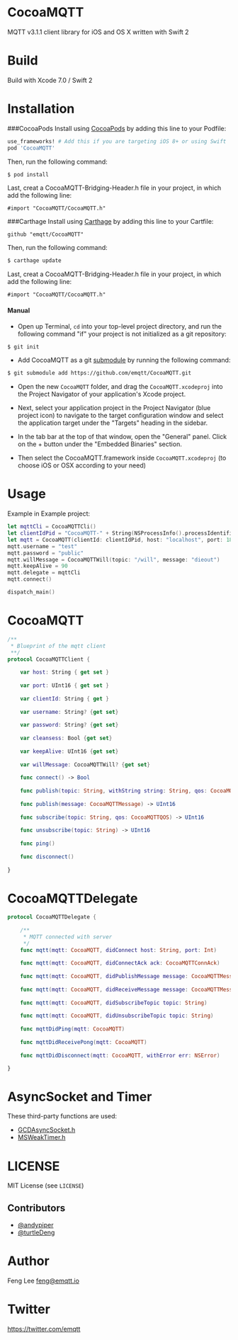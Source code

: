 CocoaMQTT
=========

MQTT v3.1.1 client library for iOS and OS X written with Swift 2


Build
=====

Build with Xcode 7.0 / Swift 2


Installation
=====
###CocoaPods
Install using [CocoaPods](http://cocoapods.org) by adding this line to your Podfile:

````ruby
use_frameworks! # Add this if you are targeting iOS 8+ or using Swift
pod 'CocoaMQTT'  
````
Then, run the following command:

```bash
$ pod install
```
Last, creat a CocoaMQTT-Bridging-Header.h file in your project, in which add the following line:

```#import "CocoaMQTT/CocoaMQTT.h"```

###Carthage
Install using [Carthage](https://github.com/Carthage/Carthage) by adding this line to your Cartfile:

````
github "emqtt/CocoaMQTT"
````
Then, run the following command:

```bash
$ carthage update
```
Last, creat a CocoaMQTT-Bridging-Header.h file in your project, in which add the following line:

```#import "CocoaMQTT/CocoaMQTT.h"```

#### Manual
- Open up Terminal, `cd` into your top-level project directory, and run the following command "if" your project is not initialized as a git repository:

```bash
$ git init
```

- Add CocoaMQTT as a git [submodule](http://git-scm.com/docs/git-submodule) by running the following command:

```bash
$ git submodule add https://github.com/emqtt/CocoaMQTT.git
```

- Open the new `CocoaMQTT` folder, and drag the `CocoaMQTT.xcodeproj` into the Project Navigator of your application's Xcode project.

- Next, select your application project in the Project Navigator (blue project icon) to navigate to the target configuration window and select the application target under the "Targets" heading in the sidebar.

- In the tab bar at the top of that window, open the "General" panel. Click on the + button under the "Embedded Binaries" section.
    
- Then select the CocoaMQTT.framework inside `CocoaMQTT.xcodeproj` (to choose iOS or OSX according to your need)



Usage
=====

Example in Example project:

```swift
let mqttCli = CocoaMQTTCli()
let clientIdPid = "CocoaMQTT-" + String(NSProcessInfo().processIdentifier)
let mqtt = CocoaMQTT(clientId: clientIdPid, host: "localhost", port: 1883)
mqtt.username = "test"
mqtt.password = "public"
mqtt.willMessage = CocoaMQTTWill(topic: "/will", message: "dieout")
mqtt.keepAlive = 90
mqtt.delegate = mqttCli
mqtt.connect()

dispatch_main()
```


CocoaMQTT
==========

```swift
/**
 * Blueprint of the mqtt client
 **/
protocol CocoaMQTTClient {
    
    var host: String { get set }
    
    var port: UInt16 { get set }
    
    var clientId: String { get }
    
    var username: String? {get set}
    
    var password: String? {get set}
    
    var cleansess: Bool {get set}
    
    var keepAlive: UInt16 {get set}
    
    var willMessage: CocoaMQTTWill? {get set}
    
    func connect() -> Bool
    
    func publish(topic: String, withString string: String, qos: CocoaMQTTQOS) -> UInt16
    
    func publish(message: CocoaMQTTMessage) -> UInt16
    
    func subscribe(topic: String, qos: CocoaMQTTQOS) -> UInt16
    
    func unsubscribe(topic: String) -> UInt16
    
    func ping()
    
    func disconnect()
    
}
```


CocoaMQTTDelegate
=================

```swift
protocol CocoaMQTTDelegate {
    
    /**
     * MQTT connected with server
     */
    func mqtt(mqtt: CocoaMQTT, didConnect host: String, port: Int)
    
    func mqtt(mqtt: CocoaMQTT, didConnectAck ack: CocoaMQTTConnAck)
    
    func mqtt(mqtt: CocoaMQTT, didPublishMessage message: CocoaMQTTMessage, id: UInt16)
    
    func mqtt(mqtt: CocoaMQTT, didReceiveMessage message: CocoaMQTTMessage, id: UInt16 )
    
    func mqtt(mqtt: CocoaMQTT, didSubscribeTopic topic: String)
    
    func mqtt(mqtt: CocoaMQTT, didUnsubscribeTopic topic: String)
    
    func mqttDidPing(mqtt: CocoaMQTT)
    
    func mqttDidReceivePong(mqtt: CocoaMQTT)
    
    func mqttDidDisconnect(mqtt: CocoaMQTT, withError err: NSError)

}
```


AsyncSocket and Timer
=====================

These third-party functions are used:

* [GCDAsyncSocket.h](https://github.com/robbiehanson/CocoaAsyncSocket)
* [MSWeakTimer.h](https://github.com/mindsnacks/MSWeakTimer)


LICENSE
=======

MIT License (see `LICENSE`)

## Contributors

* [@andypiper](https://github.com/andypiper)
* [@turtleDeng](https://github.com/turtleDeng)


Author
======

Feng Lee <feng@emqtt.io>


Twitter
======

https://twitter.com/emqtt


